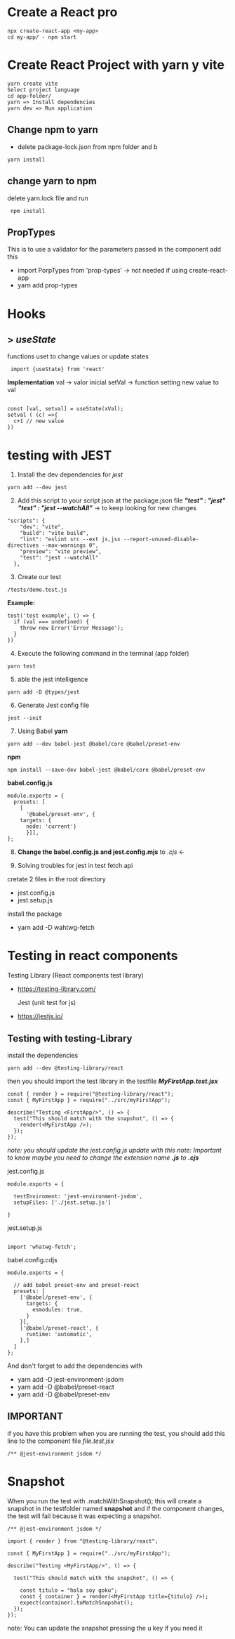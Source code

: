 # Create a React pro

<!-- Create a project -->

```
npx create-react-app <my-app>
cd my-app/ - npm start
```

<!-- Create a project with yarn y vite -->
<!-- instalaciones yarn (dependencias locales) y npm (dependencias globales) -->

# Create React Project with yarn y vite

```
yarn create vite
Select project language
cd app-folder/
yarn => Install dependencies
yarn dev => Run application
```

## Change npm to yarn

- delete package-lock.json from npm folder and
  b

```
yarn install
```

## change yarn to npm

delete yarn.lock file and run

```
 npm install
```

## PropTypes

This is to use a validator for the parameters passed
in the component add this

- import PorpTypes from 'prop-types' -> not needed if using create-react-app
- yarn add prop-types

# Hooks

## > _useState_

functions uset to change values or update states

```
 import {useState} from 'react'
```

**Implementation**
val -> valor inicial
setVal -> function setting new value to val

```

const [val, setval] = useState(xVal);
setval ( (c) =>{
  c+1 // new value
})
```

# testing with JEST

1. Install the dev dependencies for _jest_

```
yarn add --dev jest
```

2. Add this script to your script json at the package.json file
   **_"test" : "jest"_**
   **_"test" : "jest --watchAll"_** -> to keep looking for new changes

```
"scripts": {
    "dev": "vite",
    "build": "vite build",
    "lint": "eslint src --ext js,jsx --report-unused-disable-directives --max-warnings 0",
    "preview": "vite preview",
    "test": "jest --watchAll"
  },
```

3. Create our test

```
/tests/demo.test.js
```

**Example:**

```
test('test example', () => {
  if (val === undefined) {
    throw new Error('Error Message');
  }
})
```

4. Execute the following command in the terminal (app folder)

```
yarn test
```

5. able the jest intelligence

```
yarn add -D @types/jest
```

6. Generate Jest config file

```
jest --init
```

7. Using Babel
   **yarn**

```
yarn add --dev babel-jest @babel/core @babel/preset-env
```

**npm**

```
npm install --save-dev babel-jest @babel/core @babel/preset-env
```

**babel.config.js**

```
module.exports = {
  presets: [
    [
      '@babel/preset-env', {
    targets: {
      node: 'current'}
      }]],
};
```

8. **Change the babel.config.js and jest.config.mjs** to _.cjs_ <-

9. Solving troubles for jest in test fetch api

cretate 2 files in the root directory

- jest.config.js
- jest.setup.js

install the package

- yarn add -D wahtwg-fetch

# Testing in react components

Testing Library (React components test library)

- https://testing-library.com/

  Jest (unit test for js)

- https://jestjs.io/

## Testing with testing-Library

install the dependencies

```
yarn add --dev @testing-library/react
```

then you should import the test library in the testfile ___MyFirstApp.test.jsx___

```
const { render } = require("@testing-library/react");
const { MyFirstApp } = require("../src/myFirstApp");

describe("Testing <FirstApp/>", () => {
  test("This should match with the snapshot", () => {
    render(<MyFirstApp />);
  });
});

```

_note: you should update the jest.config.js update with this_
_note: Important to know maybe you need to change the extension name __.js__ to __.cjs___

jest.config.js
```
module.exports = {

  testEnviroment: 'jest-environment-jsdom',
  setupFiles: ['./jest.setup.js']

}
```

jest.setup.js
```

import 'whatwg-fetch';
```

babel.config.cdjs
```
module.exports = {

  // add babel preset-env and preset-react
  presets: [
    ['@babel/preset-env', {
      targets: {
        esmodules: true,
      }
    }],
    ['@babel/preset-react', {
      runtime: 'automatic',
    },]
  ]
};

```

And don't forget to add the dependencies with
- yarn add -D jest-environment-jsdom
- yarn add -D @babel/preset-react
- yarn add -D @babel/preset-env

## __IMPORTANT__
if you have this problem when you are running the test, you should add this line to the component file
_file.test.jsx_
```
/** @jest-environment jsdom */
```


# Snapshot
When you run the test with .matchWithSnapshot(); this will create a snapshot in the testfolder named __snapshot__ and if the component changes, the test will fail because it was expecting a snapshot.

```
/** @jest-environment jsdom */

import { render } from "@testing-library/react";

const { MyFirstApp } = require("../src/myFirstApp");

describe("Testing <MyFirstApp/>", () => {

  test("This should match with the snapshot", () => {

    const titulo = "hola soy goku";
    const { container } = render(<MyFirstApp title={titulo} />);
    expect(container).toMatchSnapshot();
  });
});
```

note: You can update the snapshot pressing the u key if you need it


